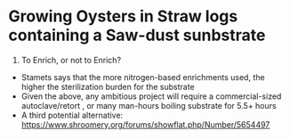# Growing Oysters in Straw logs containing a Saw-dust sunbstrate

1. To Enrich, or not to Enrich?
- Stamets says that the more nitrogen-based enrichments used, the higher the sterilization burden for the substrate
- Given the above, any ambitious project will require a commercial-sized autoclave/retort , or many man-hours boiling substrate for 5.5+ hours
- A third potential alternative: https://www.shroomery.org/forums/showflat.php/Number/5654497
